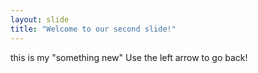 ```yaml
---
layout: slide
title: "Welcome to our second slide!"
---
```

this is my "something new"
Use the left arrow to go back!
